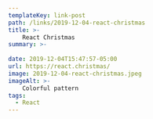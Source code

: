 ```yaml
---
templateKey: link-post
path: /links/2019-12-04-react-christmas
title: >-
    React Christmas
summary: >-
    
date: 2019-12-04T15:47:57-05:00
url: https://react.christmas/
image: 2019-12-04-react-christmas.jpeg
imageAlt: >-
    Colorful pattern
tags:
  - React
---
```

